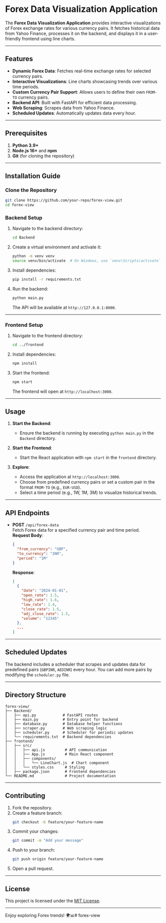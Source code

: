 # Forex Data Visualization Application

The **Forex Data Visualization Application** provides interactive visualizations of Forex exchange rates for various currency pairs. It fetches historical data from Yahoo Finance, processes it on the backend, and displays it in a user-friendly frontend using line charts.

---

## Features
- **Dynamic Forex Data**: Fetches real-time exchange rates for selected currency pairs.
- **Interactive Visualizations**: Line charts showcasing trends over various time periods.
- **Custom Currency Pair Support**: Allows users to define their own `FROM-TO` currency pairs.
- **Backend API**: Built with FastAPI for efficient data processing.
- **Web Scraping**: Scrapes data from Yahoo Finance.
- **Scheduled Updates**: Automatically updates data every hour.

---

## Prerequisites
1. **Python 3.9+**
2. **Node.js 16+** and **npm**
3. **Git** (for cloning the repository)

---

## Installation Guide

### Clone the Repository
```bash
git clone https://github.com/your-repo/forex-view.git
cd forex-view
```

### Backend Setup

1. Navigate to the backend directory:
   ```bash
   cd Backend
   ```

2. Create a virtual environment and activate it:
   ```bash
   python -m venv venv
   source venv/bin/activate  # On Windows, use `venv\Scripts\activate`
   ```

3. Install dependencies:
   ```bash
   pip install -r requirements.txt
   ```

4. Run the backend:
   ```bash
   python main.py
   ```

   The API will be available at `http://127.0.0.1:8000`.

---

### Frontend Setup

1. Navigate to the frontend directory:
   ```bash
   cd ../frontend
   ```

2. Install dependencies:
   ```bash
   npm install
   ```

3. Start the frontend:
   ```bash
   npm start
   ```

   The frontend will open at `http://localhost:3000`.

---

## Usage

1. **Start the Backend**:
   - Ensure the backend is running by executing `python main.py` in the `Backend` directory.

2. **Start the Frontend**:
   - Start the React application with `npm start` in the `frontend` directory.

3. **Explore**:
   - Access the application at `http://localhost:3000`.
   - Choose from predefined currency pairs or set a custom pair in the format `FROM-TO` (e.g., `EUR-USD`).
   - Select a time period (e.g., 1W, 1M, 3M) to visualize historical trends.

---

## API Endpoints

- **POST** `/api/forex-data`  
  Fetch Forex data for a specified currency pair and time period.  
  **Request Body**:
  ```json
  {
    "from_currency": "GBP",
    "to_currency": "INR",
    "period": "1M"
  }
  ```
  **Response**:
  ```json
  [
    {
      "date": "2024-01-01",
      "open_rate": 1.5,
      "high_rate": 1.6,
      "low_rate": 1.4,
      "close_rate": 1.5,
      "adj_close_rate": 1.5,
      "volume": "12345"
    },
    ...
  ]
  ```

---

## Scheduled Updates

The backend includes a scheduler that scrapes and updates data for predefined pairs (`GBPINR`, `AEDINR`) every hour. You can add more pairs by modifying the `scheduler.py` file.

---

## Directory Structure

```plaintext
forex-view/
├── Backend/
│   ├── api.py            # FastAPI routes
│   ├── main.py           # Entry point for backend
│   ├── database.py       # Database helper functions
│   ├── scraper.py        # Web scraping logic
│   ├── scheduler.py      # Scheduler for periodic updates
│   └── requirements.txt  # Backend dependencies
├── frontend/
│   ├── src/
│   │   ├── api.js         # API communication
│   │   ├── App.js         # Main React component
│   │   ├── components/
│   │   │   └── LineChart.js  # Chart component
│   │   └── styles.css     # Styling
│   ├── package.json       # Frontend dependencies
└── README.md              # Project documentation
```

---

## Contributing

1. Fork the repository.
2. Create a feature branch:
   ```bash
   git checkout -b feature/your-feature-name
   ```
3. Commit your changes:
   ```bash
   git commit -m "Add your message"
   ```
4. Push to your branch:
   ```bash
   git push origin feature/your-feature-name
   ```
5. Open a pull request.

---

## License

This project is licensed under the [MIT License](LICENSE).

--- 

Enjoy exploring Forex trends! 🌍📊# forex-view
